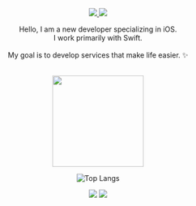 <div align="center">
  
  <p>
    <a href="https://velog.io/@hong2/posts" target="_blank">
      <img src="https://img.shields.io/badge/Blog-DD0B78?style=flat-square&logo=GitHub%20Sponsors&logoColor=white" />
    </a>
    <a href="mailto:dbsghdz1@gmail.com" target="_blank">
      <img src="https://img.shields.io/badge/dbsghdz1@gmail.com-EA4335?style=flat-square&logo=Gmail&logoColor=white" />
    </a>
  </p>
  
  <p>
    Hello, I am a new developer specializing in iOS.<br/>
    I work primarily with Swift.<br/><br/>
    My goal is to develop services that make life easier. ✨ <br/><br/>
  </p>
  
  <img height="180em" src="https://github-readme-stats.vercel.app/api?username=nmdkims&show_icons=true&hide_border=true&count_private=true&include_all_commits=true" />
  
  ![Top Langs](https://github-readme-stats.vercel.app/api/top-langs/?username=dbsghdz1&layout=compact&hide_border=true&theme=white)
  
  <p>
    <img src="https://img.shields.io/badge/github-181717?style=for-the-badge&logo=github&logoColor=white">
    <img src="https://img.shields.io/badge/git-F05032?style=for-the-badge&logo=git&logoColor=white">
  </p>
  
</div>
